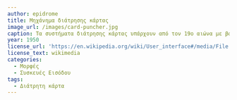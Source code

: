 ```yaml
---
author: epidrome
title: Μηχάνημα διάτρησης κάρτας 
image_url: /images/card-puncher.jpg
caption: Τα συστήματα διάτρησης κάρτας υπάρχουν από τον 19ο αιώνα με βασικές εφαρμογές τον προγραμματισμό και αποθήκευση δεδομένων για μηχανήματα πλεξίματος και αναπαραγωγής μουσικής, οπότε υπήρχε η τεχνογνωσία για την προσαρμογή τους ως συσκευές εισόδου στους πρώτους κεντρικούς ηλεκτρονικούς υπολογιστές. 
year: 1950 
license_url: 'https://en.wikipedia.org/wiki/User_interface#/media/File:Card_puncher_-_NARA_-_513295.jpg' 
license_text: wikimedia
categories:
  - Μορφές 
  - Συσκευές Εισόδου 
tags:
  - Διάτρητη κάρτα 
---
```

